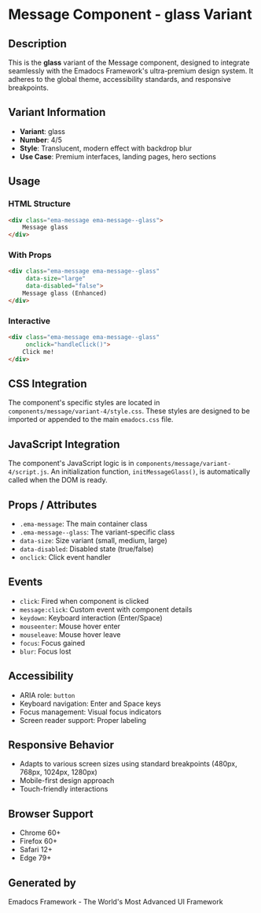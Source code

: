 # Message Component - glass Variant

## Description
This is the **glass** variant of the Message component, designed to integrate seamlessly with the Emadocs Framework's ultra-premium design system. It adheres to the global theme, accessibility standards, and responsive breakpoints.

## Variant Information
- **Variant**: glass
- **Number**: 4/5
- **Style**: Translucent, modern effect with backdrop blur
- **Use Case**: Premium interfaces, landing pages, hero sections

## Usage

### HTML Structure
```html
<div class="ema-message ema-message--glass">
    Message glass
</div>
```

### With Props
```html
<div class="ema-message ema-message--glass" 
     data-size="large" 
     data-disabled="false">
    Message glass (Enhanced)
</div>
```

### Interactive
```html
<div class="ema-message ema-message--glass" 
     onclick="handleClick()">
    Click me!
</div>
```

## CSS Integration
The component's specific styles are located in `components/message/variant-4/style.css`. These styles are designed to be imported or appended to the main `emadocs.css` file.

## JavaScript Integration
The component's JavaScript logic is in `components/message/variant-4/script.js`. An initialization function, `initMessageGlass()`, is automatically called when the DOM is ready.

## Props / Attributes
- `.ema-message`: The main container class
- `.ema-message--glass`: The variant-specific class
- `data-size`: Size variant (small, medium, large)
- `data-disabled`: Disabled state (true/false)
- `onclick`: Click event handler

## Events
- `click`: Fired when component is clicked
- `message:click`: Custom event with component details
- `keydown`: Keyboard interaction (Enter/Space)
- `mouseenter`: Mouse hover enter
- `mouseleave`: Mouse hover leave
- `focus`: Focus gained
- `blur`: Focus lost

## Accessibility
- ARIA role: `button`
- Keyboard navigation: Enter and Space keys
- Focus management: Visual focus indicators
- Screen reader support: Proper labeling

## Responsive Behavior
- Adapts to various screen sizes using standard breakpoints (480px, 768px, 1024px, 1280px)
- Mobile-first design approach
- Touch-friendly interactions

## Browser Support
- Chrome 60+
- Firefox 60+
- Safari 12+
- Edge 79+

## Generated by
Emadocs Framework - The World's Most Advanced UI Framework
